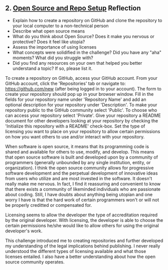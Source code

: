 ## 2. [Open Source and Repo Setup](2_set_up_repo/readme.md) Reflection

* Explain how to create a repository on GitHub and clone the repository to your local computer to a non-technical person
* Describe what open source means
* What do you think about Open Source? Does it make you nervous or protective? Does it feel like utopia?
* Assess the importance of using licenses
* What concepts were solidified in the challenge? Did you have any "aha" moments? What did you struggle with?
* Did you find any resources on your own that helped you better understand a topic? If so, please list it.

To create a repository on GitHub, access your GitHub account. From your GitHub account, click the 'Repositories' tab or navigate to: https://github.com/new (after being logged in to your account). The form to create your repository should pop up in your browser window. Fill in the fields for your repository name under 'Repository Name' and add an optional description for your repository under 'Description'. To make your repository public to the GitHub community select 'Public'. To choose who can access your repository select 'Private'. Give your repository a README document for other developers looking at your repository by checking the 'Initialize this repository with a README' check-box. Set the type of licensing you want to place on your repository to allow certain permissions on how you want others to use and/or interact with your repository. 

When software is open source, it means that its programming code is shared and available for others to use, modify, and develop. This means that open source software is built and developed upon by a community of programmers (generally unbounded by any single institution, entity, or organization). I think the open source community allows for progressive software development and the perpetual development of innovative ideas from users who utilize and are most invested in the software. It doesn't really make me nervous. In fact, I find it reassuring and convenient to know that there exists a community of likeminded individuals who are passionate about coding. Still, I have doubts about anything being utopian and one worry I have is that the hard work of certain programmers won't or will not be properly creditted or compensated for.

Licensing seems to allow the developer the type of accreditation required by the original developer. With licensing, the developer is able to choose the certain permissions he/she would like to allow others for using the original developer's work. 

This challenge introduced me to creating repositories and further developed my understanding of the legal implications behind publishing. I never really understood the different types of licensing available and what those licenses entailed. I also have a better understanding about how the open source community operates. 
